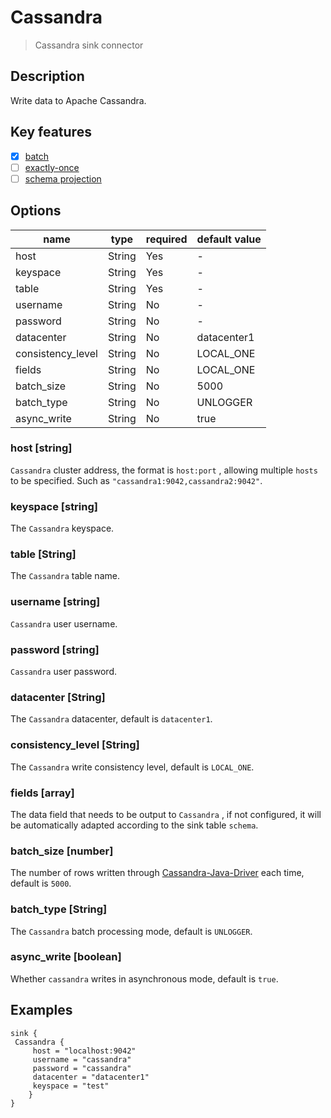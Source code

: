 # Cassandra

> Cassandra sink connector

## Description

Write data to Apache Cassandra.

## Key features

- [x] [batch](../../concept/connector-v2-features.md)
- [ ] [exactly-once](../../concept/connector-v2-features.md)
- [ ] [schema projection](../../concept/connector-v2-features.md)

## Options

| name              | type   | required | default value |
|-------------------|--------|----------|---------------|
| host              | String | Yes      | -             |
| keyspace          | String | Yes      | -             |
| table             | String | Yes      | -             |
| username          | String | No       | -             |
| password          | String | No       | -             |
| datacenter        | String | No       | datacenter1   |
| consistency_level | String | No       | LOCAL_ONE     |
| fields            | String | No       | LOCAL_ONE     |
| batch_size        | String | No       | 5000          |
| batch_type        | String | No       | UNLOGGER      |
| async_write       | String | No       | true          |

### host [string]

`Cassandra` cluster address, the format is `host:port` , allowing multiple `hosts` to be specified. Such as
`"cassandra1:9042,cassandra2:9042"`.

### keyspace [string]

The `Cassandra` keyspace.

### table [String]

The `Cassandra` table name.

### username [string]

`Cassandra` user username.

### password [string]

`Cassandra` user password.

### datacenter [String]

The `Cassandra` datacenter, default is `datacenter1`.

### consistency_level [String]

The `Cassandra` write consistency level, default is `LOCAL_ONE`.

### fields [array]

The data field that needs to be output to `Cassandra` , if not configured, it will be automatically adapted 
according to the sink table `schema`.

### batch_size [number]

The number of rows written through [Cassandra-Java-Driver](https://github.com/datastax/java-driver) each time, 
default is `5000`.

### batch_type [String]

The `Cassandra` batch processing mode, default is `UNLOGGER`.

### async_write [boolean]

Whether `cassandra` writes in asynchronous mode, default is `true`.

## Examples

```hocon
sink {
 Cassandra {
     host = "localhost:9042"
     username = "cassandra"
     password = "cassandra"
     datacenter = "datacenter1"
     keyspace = "test"
    }
}
```



